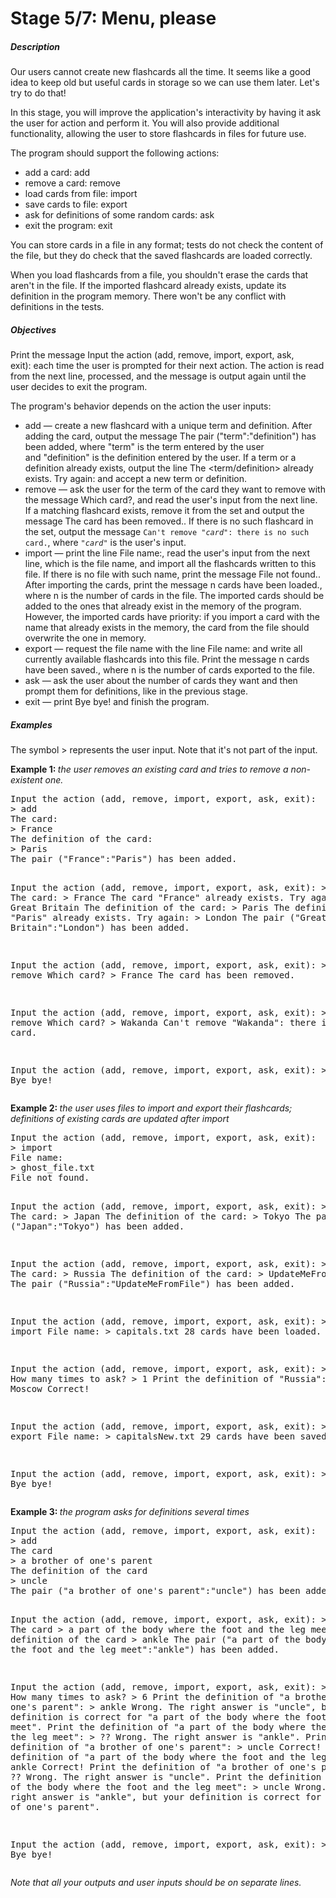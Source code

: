 <h1>Stage 5/7: Menu, please</h1>
<h5>Description</h5>
<p>Our users cannot create new flashcards all the time. It seems like a good idea to keep old but useful cards in storage so we can use them later. Let&apos;s try to do that!</p>
<p>In this stage, you will improve the application&apos;s interactivity by having it ask the user for action and perform it. You will also provide additional functionality, allowing the user to store flashcards in files for future use.</p>
<p>The program should support the following actions:</p>
<ul>
    <li>add a card:&nbsp;add</li>
    <li>remove a card:&nbsp;remove</li>
    <li>load cards from file:&nbsp;import</li>
    <li>save cards to file:&nbsp;export</li>
    <li>ask for definitions of some random cards:&nbsp;ask</li>
    <li>exit the program:&nbsp;exit</li>
</ul>
<p>You can store cards in a file in any format; tests do not check the content of the file, but they do check that the saved flashcards are loaded correctly.</p>
<p>When you load flashcards from a file, you shouldn&apos;t erase the cards that aren&apos;t in the file. If the imported flashcard already exists, update its definition in the program memory. There won&apos;t be any conflict with definitions in the tests.</p>
<h5>Objectives</h5>
<p>Print the message&nbsp;Input the action (add, remove, import, export, ask, exit):&nbsp;each time the user is prompted for their next action. The action is read from the next line, processed, and the message is output again until the user decides to exit the program.</p>
<p>The program&apos;s behavior depends on the action the user inputs:</p>
<ul>
    <li>add&nbsp;&mdash; create a new flashcard with a unique term and definition. After adding the card, output the message&nbsp;The pair (&quot;term&quot;:&quot;definition&quot;) has been added, where&nbsp;&quot;term&quot;&nbsp;is the term entered by the user and&nbsp;&quot;definition&quot;&nbsp;is the definition entered by the user. If a term or a definition already exists, output the line&nbsp;The &lt;term/definition&gt; already exists. Try again:&nbsp;and accept a new term or definition.</li>
    <li>remove&nbsp;&mdash; ask the user for the term of the card they want to remove with the message&nbsp;Which card?, and read the user&apos;s input from the next line. If a matching flashcard exists, remove it from the set and output the message&nbsp;The card has been removed.. If there is no such flashcard in the set, output the message&nbsp;<code>Can&apos;t remove &quot;<em>card</em>&quot;: there is no such card.</code>, where&nbsp;<code>&quot;<em>card</em>&quot;</code> is the user&apos;s input.</li>
    <li>import&nbsp;&mdash; print the line&nbsp;File name:, read the user&apos;s input from the next line, which is the file name, and import all the flashcards written to this file. If there is no file with such name, print the message&nbsp;File not found.. After importing the cards, print the message&nbsp;n cards have been loaded., where&nbsp;n&nbsp;is the number of cards in the file. The imported cards should be added to the ones that already exist in the memory of the program. However, the imported cards have priority: if you import a card with the name that already exists in the memory, the card from the file should overwrite the one in memory.</li>
    <li>export&nbsp;&mdash; request the file name with the line&nbsp;File name:&nbsp;and write all currently available flashcards into this file. Print the message&nbsp;n cards have been saved., where&nbsp;n&nbsp;is the number of cards exported to the file.</li>
    <li>ask&nbsp;&mdash; ask the user about the number of cards they want and then prompt them for definitions, like in the previous stage.</li>
    <li>exit&nbsp;&mdash; print&nbsp;Bye bye!&nbsp;and finish the program.</li>
</ul>
<h5>Examples</h5>
<p>The symbol&nbsp;&gt;&nbsp;represents the user input. Note that it&apos;s not part of the input.</p>
<p><strong>Example 1:&nbsp;</strong><em>the user removes an existing card and tries to remove a non-existent one.</em></p>
<pre>Input the action (add, remove, import, export, ask, exit):
&gt; add
The card:
&gt; France
The definition of the card:
&gt; Paris
The pair (&quot;France&quot;:&quot;Paris&quot;) has been added.

Input the action (add, remove, import, export, ask, exit):
&gt; add
The card:
&gt; France
The card &quot;France&quot; already exists. Try again:
&gt; Great Britain
The definition of the card:
&gt; Paris
The definition &quot;Paris&quot; already exists. Try again:
&gt; London
The pair (&quot;Great Britain&quot;:&quot;London&quot;) has been added.

Input the action (add, remove, import, export, ask, exit):
&gt; remove
Which card?
&gt; France
The card has been removed.

Input the action (add, remove, import, export, ask, exit):
&gt; remove
Which card?
&gt; Wakanda
Can&apos;t remove &quot;Wakanda&quot;: there is no such card.

Input the action (add, remove, import, export, ask, exit):
&gt; exit
Bye bye!</pre>
<p><strong>Example 2:&nbsp;</strong><em>the user uses files to import and export their flashcards; definitions of existing cards are updated after import</em></p>
<pre>Input the action (add, remove, import, export, ask, exit):
&gt; import
File name:
&gt; ghost_file.txt
File not found.

Input the action (add, remove, import, export, ask, exit):
&gt; add
The card:
&gt; Japan
The definition of the card:
&gt; Tokyo
The pair (&quot;Japan&quot;:&quot;Tokyo&quot;) has been added.

Input the action (add, remove, import, export, ask, exit):
&gt; add
The card:
&gt; Russia
The definition of the card:
&gt; UpdateMeFromFile
The pair (&quot;Russia&quot;:&quot;UpdateMeFromFile&quot;) has been added.

Input the action (add, remove, import, export, ask, exit):
&gt; import
File name:
&gt; capitals.txt
28 cards have been loaded.

Input the action (add, remove, import, export, ask, exit):
&gt; ask
How many times to ask?
&gt; 1
Print the definition of &quot;Russia&quot;:
&gt; Moscow
Correct!

Input the action (add, remove, import, export, ask, exit):
&gt; export
File name:
&gt; capitalsNew.txt
29 cards have been saved.

Input the action (add, remove, import, export, ask, exit):
&gt; exit
Bye bye!</pre>
<p><strong>Example 3:&nbsp;</strong><em>the program asks for definitions several times</em></p>
<pre>Input the action (add, remove, import, export, ask, exit):
&gt; add
The card
&gt; a brother of one&apos;s parent
The definition of the card
&gt; uncle
The pair (&quot;a brother of one&apos;s parent&quot;:&quot;uncle&quot;) has been added.

Input the action (add, remove, import, export, ask, exit):
&gt; add
The card
&gt; a part of the body where the foot and the leg meet
The definition of the card
&gt; ankle
The pair (&quot;a part of the body where the foot and the leg meet&quot;:&quot;ankle&quot;) has been added.

Input the action (add, remove, import, export, ask, exit):
&gt; ask
How many times to ask?
&gt; 6
Print the definition of &quot;a brother of one&apos;s parent&quot;:
&gt; ankle
Wrong. The right answer is &quot;uncle&quot;, but your definition is correct for &quot;a part of the body where the foot and the leg meet&quot;.
Print the definition of &quot;a part of the body where the foot and the leg meet&quot;:
&gt; ??
Wrong. The right answer is &quot;ankle&quot;.
Print the definition of &quot;a brother of one&apos;s parent&quot;:
&gt; uncle
Correct!
Print the definition of &quot;a part of the body where the foot and the leg meet&quot;:
&gt; ankle
Correct!
Print the definition of &quot;a brother of one&apos;s parent&quot;:
&gt; ??
Wrong. The right answer is &quot;uncle&quot;.
Print the definition of &quot;a part of the body where the foot and the leg meet&quot;:
&gt; uncle
Wrong. The right answer is &quot;ankle&quot;, but your definition is correct for &quot;a brother of one&apos;s parent&quot;.

Input the action (add, remove, import, export, ask, exit):
&gt; exit
Bye bye!</pre>
<p><em>Note that all your outputs and user inputs should be on separate lines.</em></p>